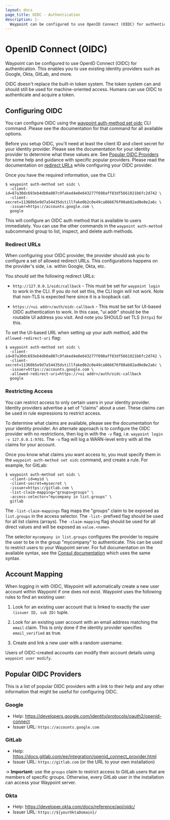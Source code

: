 ```yaml
---
layout: docs
page_title: OIDC - Authentication
description: |-
  Waypoint can be configured to use OpenID Connect (OIDC) for authentication. This enables you to use existing identity providers such as Google, Okta, GitLab, and more.
---
```


# OpenID Connect (OIDC)

Waypoint can be configured to use OpenID Connect (OIDC) for
authentication. This enables you to use existing identity providers such
as Google, Okta, GitLab, and more.

OIDC doesn't replace the built-in token system. The token system can and
should still be used for machine-oriented access. Humans can use OIDC to
authenticate and acquire a token.

## Configuring OIDC

You can configure OIDC using the
[waypoint auth-method set oidc](../commands/auth-method-set-oidc) CLI command.
Please see the documentation for that command for all available options.

Before you setup OIDC, you'll need at least the client ID and client secret
for your identity provider. Please see the documentation for your identity
provider to determine what these values are. See [Popular OIDC Providers](#popular-oidc-providers)
for some help and guidance with specific popular providers. Please read the
documentation on [redirect URLs](../docs/server/auth/oidc#redirect-urls) while
configuring your OIDC provider.

Once you have the required information, use the CLI:

```shell-session
$ waypoint auth-method set oidc \
  -client-id=87a30dc693eb4db0a807c9faked4e0e643277f698aff83df5661021b6fc2d742 \
  -client-secret=11360b5e9d7a54435dstillfake0b2c0e49ca866676f00ab02ad0e8e2a6c \
  -issuer=https://accounts.google.com \
  google
```

This will configure an OIDC auth method that is available to users immediately.
You can use the other commands in the `waypoint auth-method` subcommand group
to list, inspect, and delete auth methods.

### Redirect URLs

When configuring your OIDC provider, the provider should ask you to configure
a set of allowed redirect URLs. This configurations happens on the provider's
side, i.e. within Google, Okta, etc.

You should set the following redirect URLs:

- `http://127.0.0.1/oidc/callback` - This must be set for `waypoint login`
  to work in the CLI. If you do not set this, the CLI login will not work.
  Note that non-TLS is expected here since it is a loopback call.

- `https://<ui addr>/auth/oidc-callback` - This must be set for UI-based
  OIDC authentication to work. In this case, "ui addr" should be the
  routable UI address you visit. And note you SHOULD set TLS (`https`) for
  this.

To set the UI-based URL when setting up your auth method, add the `allowed-redirect-uri` flag:

```
$ waypoint auth-method set oidc \
  -client-id=87a30dc693eb4db0a807c9faked4e0e643277f698aff83df5661021b6fc2d742 \
  -client-secret=11360b5e9d7a54435dstillfake0b2c0e49ca866676f00ab02ad0e8e2a6c \
  -issuer=https://accounts.google.com \
  -allowed-redirect-uri=https://<ui addr>/auth/oidc-callback
  google
```

### Restricting Access

You can restrict access to only certain users in your identity provider.
Identity providers advertise a set of "claims" about a user. These claims
can be used in rule expressions to restrict access.

To determine what claims are available, please see the documentation for
your identity provider. An alternate approach is to configure the OIDC
provider with no restrictions, then log in with the `-v` flag, i.e.
`waypoint login -v 127.0.0.1:9701`. The `-v` flag will log a WARN-level
entry with all the claims for your account.

Once you know what claims you want access to, you must specify them
in the `waypoint auth-method set oidc` command, and create a rule. For
example, for GitLab:

```shell-session
$ waypoint auth-method set oidc \
  -client-id=myid \
  -client-secret=mysecret \
  -issuer=https://gitlab.com \
  -list-claim-mapping="groups=groups" \
  -access-selector="mycompany in list.groups" \
  gitlab
```

The `-list-claim-mappings` flag maps the "groups" claim to be exposed
as `list.groups` in the access selector. The `-list-` prefixed flag should
be used for all list claims (arrays). The `-claim-mapping` flag should be
used for all direct values and will be exposed as `value.<name>`.

The selector `mycompany in list.groups` configures the provider to require
the user to be in the group "mycompany" to authenticate. This can be used
to restrict users to your Waypoint server. For full documentation on the
available syntax, see the [Consul documentation](/consul/api-docs/features/filtering#creating-expressions) which uses the same syntax.

## Account Mapping

When logging in with OIDC, Waypoint will automatically create a new user
account within Waypoint if one does not exist. Waypoint uses the following
rules to find an existing user:

1. Look for an existing user account that is linked to exactly the
   user `(issuer ID, sub ID)` tuple.

2. Look for an existing user account with an email address matching the
   `email` claim. This is only done if the identity provider specifies
   `email_verified` as true.

3. Create and link a new user with a random username.

Users of OIDC-created accounts can modify their account details
using `waypoint user modify`.

## Popular OIDC Providers

This is a list of popular OIDC providers with a link to their help and
any other information that might be useful for configuring OIDC.

### Google

- Help: https://developers.google.com/identity/protocols/oauth2/openid-connect
- Issuer URL: `https://accounts.google.com`

### GitLab

- Help: https://docs.gitlab.com/ee/integration/openid_connect_provider.html
- Issuer URL: `https://gitlab.com` (or the URL to your own installation)

-> **Important:** use the `groups` claim to restrict access to GitLab users
that are members of specific groups. Otherwise, every GitLab user in the
installation can access your Waypoint server.

### Okta

- Help: https://developer.okta.com/docs/reference/api/oidc/
- Issuer URL: `https://${yourOktaDomain}/`
